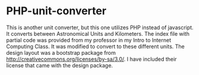 # PHP-unit-converter

This is another unit converter, but this one utilizes PHP instead of javascript. It converts between Astronomical Units and Kilometers.
The index file with partial code was provided from my professor in my Intro to Internet Computing Class. It was modified to convert to 
these different units. The design layout was a bootstrap package from http://creativecommons.org/licenses/by-sa/3.0/. I have included 
their license that came with the design package.
